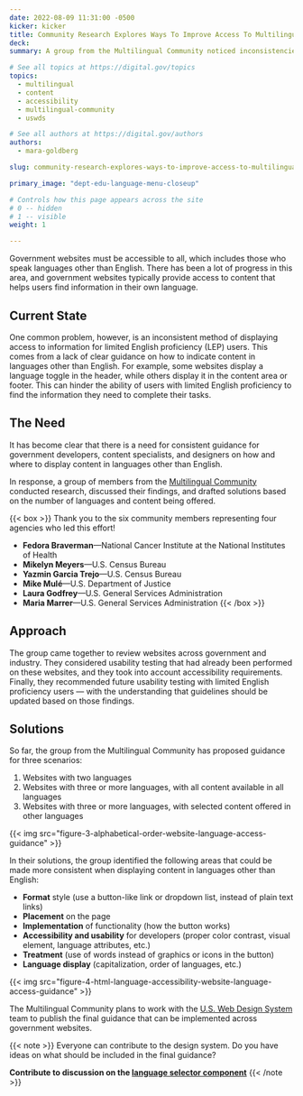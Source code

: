 ```yaml
---
date: 2022-08-09 11:31:00 -0500
kicker: kicker
title: Community Research Explores Ways To Improve Access To Multilingual Content
deck: 
summary: A group from the Multilingual Community noticed inconsistencies in access to languages other than English across government websites, and have started working on a solution.

# See all topics at https://digital.gov/topics
topics:
  - multilingual
  - content
  - accessibility
  - multilingual-community
  - uswds

# See all authors at https://digital.gov/authors
authors:
  - mara-goldberg

slug: community-research-explores-ways-to-improve-access-to-multilingual-content

primary_image: "dept-edu-language-menu-closeup"

# Controls how this page appears across the site
# 0 -- hidden
# 1 -- visible
weight: 1

---
```


Government websites must be accessible to all, which includes those who speak languages other than English. There has been a lot of progress in this area, and government websites typically provide access to content that helps users find information in their own language.

## Current State

One common problem, however, is an inconsistent method of displaying access to information for limited English proficiency (LEP) users. This comes from a lack of clear guidance on how to indicate content in languages other than English. For example, some websites display a language toggle in the header, while others display it in the content area or footer. This can hinder the ability of users with limited English proficiency to find the information they need to complete their tasks.

## The Need

It has become clear that there is a need for consistent guidance for government developers, content specialists, and designers on how and where to display content in languages other than English.

In response, a group of members from the [Multilingual Community](https://digital.gov/communities/multilingual/) conducted research, discussed their findings, and drafted solutions based on the number of languages and content being offered.

{{< box >}}
Thank you to the six community members representing four agencies who led this effort!

* **Fedora Braverman**&mdash;National Cancer Institute at the National Institutes of Health
* **Mikelyn Meyers**&mdash;U.S. Census Bureau
* **Yazmin Garcia Trejo**&mdash;U.S. Census Bureau
* **Mike Mulé**&mdash;U.S. Department of Justice
* **Laura Godfrey**&mdash;U.S. General Services Administration
* **Maria Marrer**&mdash;U.S. General Services Administration
{{< /box >}}

## Approach

The group came together to review websites across government and industry. They considered usability testing that had already been performed on these websites, and they took into account accessibility requirements. Finally, they recommended future usability testing with limited English proficiency users — with the understanding that guidelines should be updated based on those findings.

## Solutions

So far, the group from the Multilingual Community has proposed guidance for three scenarios:

1. Websites with two languages
2. Websites with three or more languages, with all content available in all languages
3. Websites with three or more languages, with selected content offered in other languages

{{< img src="figure-3-alphabetical-order-website-language-access-guidance" >}}

In their solutions, the group identified the following areas that could be made more consistent when displaying content in languages other than English:

* **Format** style (use a button-like link or dropdown list, instead of plain text links)
* **Placement** on the page
* **Implementation** of functionality (how the button works)
* **Accessibility and usability** for developers (proper color contrast, visual element, language attributes, etc.)
* **Treatment** (use of words instead of graphics or icons in the button)
* **Language display** (capitalization, order of languages, etc.)

{{< img src="figure-4-html-language-accessibility-website-language-access-guidance" >}}

The Multilingual Community plans to work with the [U.S. Web Design System](https://designsystem.digital.gov/) team to publish the final guidance that can be implemented across government websites.

{{< note >}}
Everyone can contribute to the design system. Do you have ideas on what should be included in the final guidance?

**Contribute to discussion on the [language selector component](https://github.com/uswds/uswds/issues/3938)**
{{< /note >}}
